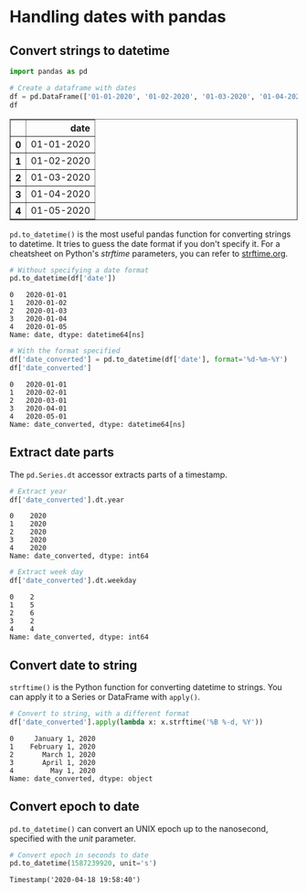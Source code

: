 # Handling dates with pandas

## Convert strings to datetime


```python
import pandas as pd

# Create a dataframe with dates 
df = pd.DataFrame(['01-01-2020', '01-02-2020', '01-03-2020', '01-04-2020', '01-05-2020'], columns=['date'])
df
```




<div>
<style scoped>
    .dataframe tbody tr th:only-of-type {
        vertical-align: middle;
    }

    .dataframe tbody tr th {
        vertical-align: top;
    }

    .dataframe thead th {
        text-align: right;
    }
</style>
<table border="1" class="dataframe">
  <thead>
    <tr style="text-align: right;">
      <th></th>
      <th>date</th>
    </tr>
  </thead>
  <tbody>
    <tr>
      <th>0</th>
      <td>01-01-2020</td>
    </tr>
    <tr>
      <th>1</th>
      <td>01-02-2020</td>
    </tr>
    <tr>
      <th>2</th>
      <td>01-03-2020</td>
    </tr>
    <tr>
      <th>3</th>
      <td>01-04-2020</td>
    </tr>
    <tr>
      <th>4</th>
      <td>01-05-2020</td>
    </tr>
  </tbody>
</table>
</div>



`pd.to_datetime()` is the most useful pandas function for converting strings to datetime. It tries to guess the date format if you don't specify it. For a cheatsheet on Python's *strftime* parameters, you can refer to [strftime.org](https://strftime.org/).


```python
# Without specifying a date format
pd.to_datetime(df['date'])
```




    0   2020-01-01
    1   2020-01-02
    2   2020-01-03
    3   2020-01-04
    4   2020-01-05
    Name: date, dtype: datetime64[ns]




```python
# With the format specified
df['date_converted'] = pd.to_datetime(df['date'], format='%d-%m-%Y')
df['date_converted']
```




    0   2020-01-01
    1   2020-02-01
    2   2020-03-01
    3   2020-04-01
    4   2020-05-01
    Name: date_converted, dtype: datetime64[ns]



## Extract date parts

The `pd.Series.dt` accessor extracts parts of a timestamp.


```python
# Extract year
df['date_converted'].dt.year
```




    0    2020
    1    2020
    2    2020
    3    2020
    4    2020
    Name: date_converted, dtype: int64




```python
# Extract week day
df['date_converted'].dt.weekday
```




    0    2
    1    5
    2    6
    3    2
    4    4
    Name: date_converted, dtype: int64



## Convert date to string

`strftime()` is the Python function for converting datetime to strings. You can apply it to a Series or DataFrame with `apply()`.


```python
# Convert to string, with a different format
df['date_converted'].apply(lambda x: x.strftime('%B %-d, %Y'))
```




    0     January 1, 2020
    1    February 1, 2020
    2       March 1, 2020
    3       April 1, 2020
    4         May 1, 2020
    Name: date_converted, dtype: object



## Convert epoch to date

`pd.to_datetime()` can convert an UNIX epoch up to the nanosecond, specified with the *unit* parameter.


```python
# Convert epoch in seconds to date
pd.to_datetime(1587239920, unit='s')
```




    Timestamp('2020-04-18 19:58:40')


